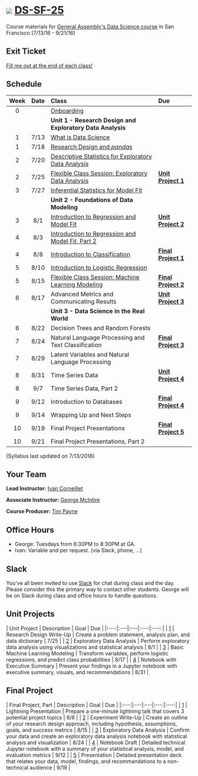 # ![](https://ga-dash.s3.amazonaws.com/production/assets/logo-9f88ae6c9c3871690e33280fcf557f33.png) [DS-SF-25](https://github.com/ga-students/DS-SF-25)

Course materials for [General Assembly's Data Science course](https://generalassemb.ly/education/data-science/san-francisco) in San Francisco (7/13/16 - 9/21/16)

## Exit Ticket

[Fill me out at the end of each class!](http://tiny.cc/ds-sf-25)

## Schedule

| Week | Date | Class | Due |
|:---:|:---:|:---|:---|
| 0 | | [Onboarding](./onboarding) | |
| | | **Unit 1 - Research Design and Exploratory Data Analysis** |
| 1 | 7/13 | [What is Data Science](./classes/01) | |
| 1 | 7/18 | [Research Design and _pandas_](./classes/02) | |
| 2 | 7/20 | [Descriptive Statistics for Exploratory Data Analysis](./classes/03) | |
| 2 | 7/25 | [Flexible Class Session: Exploratory Data Analysis](./classes/04) | **[Unit Project 1](./unit-projects/1)** |
| 3 | 7/27 | [Inferential Statistics for Model Fit](./classes/05) | |
| | | **Unit 2 - Foundations of Data Modeling** | |
| 3 | 8/1 | [Introduction to Regression and Model Fit](./classes/06) | **[Unit Project 2](./unit-projects/2)** |
| 4 | 8/3 | [Introduction to Regression and Model Fit, Part 2](./classes/07) | |
| 4 | 8/8 | [Introduction to Classification](./classes/08) | **[Final Project 1](./final-project/1)** |
| 5 | 8/10 | [Introduction to Logistic Regression](./classes/09) | |
| 5 | 8/15 | [Flexible Class Session: Machine Learning Modeling](./classes/10) | **[Final Project 2](./final-project/2)** |
| 6 | 8/17 | Advanced Metrics and Communicating Results | **[Unit Project 3](./unit-projects/3)** |
| | | **Unit 3 - Data Science in the Real World** | |
| 6 | 8/22 | Decision Trees and Random Forests | |
| 7 | 8/24 | Natural Language Processing and Text Classification | **[Final Project 3](./final-project/3)** |
| 7 | 8/29 | Latent Variables and Natural Language Processing | |
| 8 | 8/31 | Time Series Data | **[Unit Project 4](./unit-projects/4)** |
| 8 | 9/7 | Time Series Data, Part 2 | |
| 9 | 9/12 | Introduction to Databases | **[Final Project 4](./final-project/4)** |
| 9 | 9/14 | Wrapping Up and Next Steps | |
| 10 | 9/19 | Final Project Presentations | **[Final Project 5](./final-project/5)** |
| 10 | 9/21 | Final Project Presentations, Part 2 | |

(Syllabus last updated on 7/13/2016)

## Your Team

**Lead Instructor:** [Ivan Corneillet](mailto:ivan+GA@paspeur.com)

**Associate Instructor:** [George McIntire](mailto:geo.mcintire@gmail.com)

**Course Producer:** [Tim Payne](mailto:timothy.payne@generalassemb.ly)

## Office Hours

- George: Tuesdays from 6:30PM to 8:30PM at GA.
- Ivan: Variable and per request.  (via Slack, phone, ...)

## Slack

You've all been invited to use [Slack](https://ds-sf-25.slack.com) for chat during class and the day.  Please consider this the primary way to contact other students.  George will be on Slack during class and office hours to handle questions.

## Unit Projects

| Unit Project | Description | Goal | Due |
|:---:|:---|:---|:---:|:---: |
| [1](./unit-projects/1) | Research Design Write-Up | Create a problem statement, analysis plan, and data dictionary | 7/25 |
| [2](./unit-projects/2) | Exploratory Data Analysis | Perform exploratory data analysis using visualizations and statistical analysis | 8/1 |
| [3](./unit-projects/3) | Basic Machine Learning Modeling | Transform variables, perform logistic regressions, and predict class probabilities | 8/17 |
| [4](./unit-projects/4) | Notebook with Executive Summary | Present your findings in a Jupyter notebook with executive summary, visuals, and recommendations | 8/31 |

## Final Project

| Final Project, Part | Description | Goal | Due |
|:---:|:---|:---|:---:|:---:|
| [1](./final-project/1) | Lightning Presentation | Prepare a one-minute lightning talk that covers 3 potential project topics | 8/8 |
| [2](./final-project/2) | Experiment Write-Up | Create an outline of your research design approach, including hypothesis, assumptions, goals, and success metrics | 8/15 |
| [3](./final-project/3) | Exploratory Data Analysis | Confirm your data and create an exploratory data analysis notebook with statistical analysis and visualization | 8/24 |
| [4](./final-project/4) | Notebook Draft | Detailed technical Jupyter notebook with a summary of your statistical analysis, model, and evaluation metrics | 9/12 |
| [5](./final-project/5) | Presentation | Detailed presentation deck that relates your data, model, findings, and recommandations to a non-technical audience | 9/19 |

